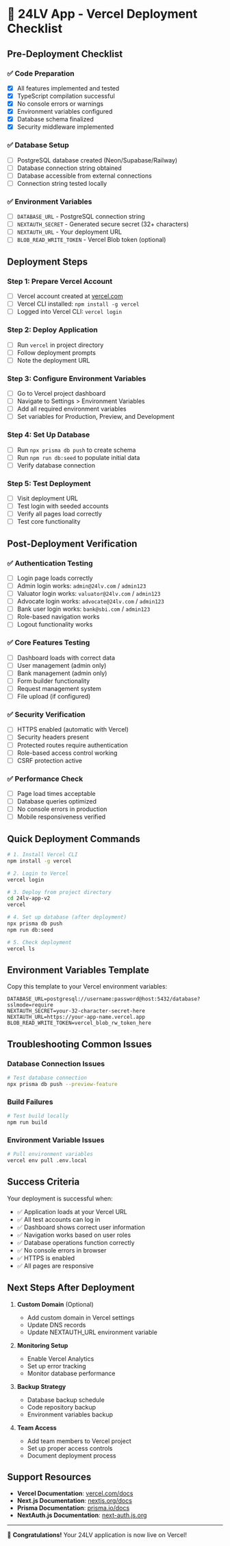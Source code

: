 # 🚀 24LV App - Vercel Deployment Checklist

## Pre-Deployment Checklist

### ✅ Code Preparation
- [x] All features implemented and tested
- [x] TypeScript compilation successful
- [x] No console errors or warnings
- [x] Environment variables configured
- [x] Database schema finalized
- [x] Security middleware implemented

### ✅ Database Setup
- [ ] PostgreSQL database created (Neon/Supabase/Railway)
- [ ] Database connection string obtained
- [ ] Database accessible from external connections
- [ ] Connection string tested locally

### ✅ Environment Variables
- [ ] `DATABASE_URL` - PostgreSQL connection string
- [ ] `NEXTAUTH_SECRET` - Generated secure secret (32+ characters)
- [ ] `NEXTAUTH_URL` - Your deployment URL
- [ ] `BLOB_READ_WRITE_TOKEN` - Vercel Blob token (optional)

## Deployment Steps

### Step 1: Prepare Vercel Account
- [ ] Vercel account created at [vercel.com](https://vercel.com)
- [ ] Vercel CLI installed: `npm install -g vercel`
- [ ] Logged into Vercel CLI: `vercel login`

### Step 2: Deploy Application
- [ ] Run `vercel` in project directory
- [ ] Follow deployment prompts
- [ ] Note the deployment URL

### Step 3: Configure Environment Variables
- [ ] Go to Vercel project dashboard
- [ ] Navigate to Settings > Environment Variables
- [ ] Add all required environment variables
- [ ] Set variables for Production, Preview, and Development

### Step 4: Set Up Database
- [ ] Run `npx prisma db push` to create schema
- [ ] Run `npm run db:seed` to populate initial data
- [ ] Verify database connection

### Step 5: Test Deployment
- [ ] Visit deployment URL
- [ ] Test login with seeded accounts
- [ ] Verify all pages load correctly
- [ ] Test core functionality

## Post-Deployment Verification

### ✅ Authentication Testing
- [ ] Login page loads correctly
- [ ] Admin login works: `admin@24lv.com` / `admin123`
- [ ] Valuator login works: `valuator@24lv.com` / `admin123`
- [ ] Advocate login works: `advocate@24lv.com` / `admin123`
- [ ] Bank user login works: `bank@sbi.com` / `admin123`
- [ ] Role-based navigation works
- [ ] Logout functionality works

### ✅ Core Features Testing
- [ ] Dashboard loads with correct data
- [ ] User management (admin only)
- [ ] Bank management (admin only)
- [ ] Form builder functionality
- [ ] Request management system
- [ ] File upload (if configured)

### ✅ Security Verification
- [ ] HTTPS enabled (automatic with Vercel)
- [ ] Security headers present
- [ ] Protected routes require authentication
- [ ] Role-based access control working
- [ ] CSRF protection active

### ✅ Performance Check
- [ ] Page load times acceptable
- [ ] Database queries optimized
- [ ] No console errors in production
- [ ] Mobile responsiveness verified

## Quick Deployment Commands

```bash
# 1. Install Vercel CLI
npm install -g vercel

# 2. Login to Vercel
vercel login

# 3. Deploy from project directory
cd 24lv-app-v2
vercel

# 4. Set up database (after deployment)
npx prisma db push
npm run db:seed

# 5. Check deployment
vercel ls
```

## Environment Variables Template

Copy this template to your Vercel environment variables:

```
DATABASE_URL=postgresql://username:password@host:5432/database?sslmode=require
NEXTAUTH_SECRET=your-32-character-secret-here
NEXTAUTH_URL=https://your-app-name.vercel.app
BLOB_READ_WRITE_TOKEN=vercel_blob_rw_token_here
```

## Troubleshooting Common Issues

### Database Connection Issues
```bash
# Test database connection
npx prisma db push --preview-feature
```

### Build Failures
```bash
# Test build locally
npm run build
```

### Environment Variable Issues
```bash
# Pull environment variables
vercel env pull .env.local
```

## Success Criteria

Your deployment is successful when:
- ✅ Application loads at your Vercel URL
- ✅ All test accounts can log in
- ✅ Dashboard shows correct user information
- ✅ Navigation works based on user roles
- ✅ Database operations function correctly
- ✅ No console errors in browser
- ✅ HTTPS is enabled
- ✅ All pages are responsive

## Next Steps After Deployment

1. **Custom Domain** (Optional)
   - Add custom domain in Vercel settings
   - Update DNS records
   - Update NEXTAUTH_URL environment variable

2. **Monitoring Setup**
   - Enable Vercel Analytics
   - Set up error tracking
   - Monitor database performance

3. **Backup Strategy**
   - Database backup schedule
   - Code repository backup
   - Environment variables backup

4. **Team Access**
   - Add team members to Vercel project
   - Set up proper access controls
   - Document deployment process

## Support Resources

- **Vercel Documentation**: [vercel.com/docs](https://vercel.com/docs)
- **Next.js Documentation**: [nextjs.org/docs](https://nextjs.org/docs)
- **Prisma Documentation**: [prisma.io/docs](https://prisma.io/docs)
- **NextAuth.js Documentation**: [next-auth.js.org](https://next-auth.js.org)

---

🎉 **Congratulations!** Your 24LV application is now live on Vercel!